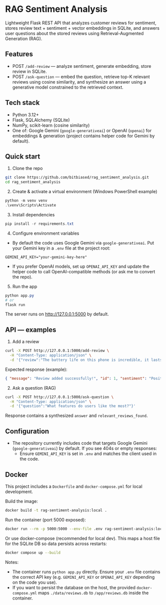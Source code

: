 # RAG Sentiment Analysis

Lightweight Flask REST API that analyzes customer reviews for sentiment, stores review text + sentiment + vector embeddings in SQLite, and answers user questions about the stored reviews using Retrieval-Augmented Generation (RAG).

## Features
- POST `/add-review` — analyze sentiment, generate embedding, store review in SQLite.
- POST `/ask-question` — embed the question, retrieve top-K relevant reviews using cosine similarity, and synthesize an answer using a generative model constrained to the retrieved context.

## Tech stack
- Python 3.12+
- Flask, SQLAlchemy (SQLite)
- NumPy, scikit-learn (cosine similarity)
- One of: Google Gemini (`google-generativeai`) or OpenAI (`openai`) for embeddings & generation (project contains helper code for Gemini by default).

## Quick start

1. Clone the repo

```bash
git clone https://github.com/bitbiased/rag_sentiment_analysis.git
cd rag_sentiment_analysis
```

2. Create & activate a virtual environment (Windows PowerShell example)

```powershell
python -m venv venv
.\venv\Scripts\Activate
```

3. Install dependencies

```powershell
pip install -r requirements.txt
```

4. Configure environment variables

- By default the code uses Google Gemini via `google-generativeai`. Put your Gemini key in a `.env` file at the project root:

```
GEMINI_API_KEY="your-gemini-key-here"
```

- If you prefer OpenAI models, set up `OPENAI_API_KEY` and update the helper code to call OpenAI-compatible methods (or ask me to convert the repo).

5. Run the app

```powershell
python app.py
# or
flask run
```

The server runs on http://127.0.0.1:5000 by default.

## API — examples

1) Add a review

```bash
curl -X POST http://127.0.0.1:5000/add-review \
  -H "Content-Type: application/json" \
  -d '{"review":"The battery life on this phone is incredible, it lasts for two full days!"}'
```

Expected response (example):

```json
{ "message": "Review added successfully!", "id": 1, "sentiment": "Positive" }
```

2) Ask a question (RAG)

```bash
curl -X POST http://127.0.0.1:5000/ask-question \
  -H "Content-Type: application/json" \
  -d '{"question":"What features do users like the most?"}'
```

Response contains a synthesized `answer` and `relevant_reviews_found`.

## Configuration 
- The repository currently includes code that targets Google Gemini (`google-generativeai`) by default. If you see 404s or empty responses:
  - Ensure `GEMINI_API_KEY` is set in `.env` and matches the client used in the code.

## Docker

This project includes a `Dockerfile` and `docker-compose.yml` for local development.

Build the image:

```bash
docker build -t rag-sentiment-analysis:local .
```

Run the container (port 5000 exposed):

```bash
docker run --rm -p 5000:5000 --env-file .env rag-sentiment-analysis:local
```

Or use docker-compose (recommended for local dev). This maps a host file for the SQLite DB so data persists across restarts:

```bash
docker compose up --build
```

Notes:
- The container runs `python app.py` directly. Ensure your `.env` file contains the correct API key (e.g. `GEMINI_API_KEY` or `OPENAI_API_KEY` depending on the code you use).
- If you want to persist the database on the host, the provided `docker-compose.yml` maps `./data/reviews.db` to `/app/reviews.db` inside the container.



